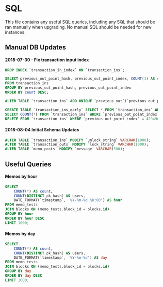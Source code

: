 # SQL

This file contains any useful SQL queries,
including any SQL that should be ran manually when upgrading.
No manual SQL should be needed for new instances.


## Manual DB Updates

#### 2018-07-30 - Fix transaction input index

```sql
DROP INDEX `transaction_in_index` ON `transaction_ins`;

SELECT previous_out_point_hash, previous_out_point_index, COUNT(1) AS count
FROM transaction_ins
GROUP BY previous_out_point_hash, previous_out_point_index
ORDER BY count DESC;

ALTER TABLE `transaction_ins` ADD UNIQUE `previous_out`(`previous_out_point_hash`, `previous_out_point_index`);

CREATE TABLE `transaction_ins_early` SELECT * FROM `transaction_ins` WHERE `previous_out_point_index` = 4294967295 AND `previous_out_point_hash` = "";
SELECT COUNT(*) FROM `transaction_ins` WHERE `previous_out_point_index` = 4294967295 AND `previous_out_point_hash` = "";
DELETE FROM `transaction_ins` WHERE `previous_out_point_index` = 4294967295 AND `previous_out_point_hash` = "";
```

#### 2018-08-04 Initial Schema Updates

```sql
ALTER TABLE `transaction_ins` MODIFY `unlock_string` VARCHAR(1000);
ALTER TABLE `transaction_outs` MODIFY `lock_string` VARCHAR(1000);
ALTER TABLE `memo_posts` MODIFY `message` VARCHAR(500);
```

## Useful Queries

#### Memos by hour

```sql
SELECT
    COUNT(*) AS count,
    COUNT(DISTINCT pk_hash) AS users,
    DATE_FORMAT(`timestamp`, '%Y-%m-%d %H:00') AS hour
FROM memo_tests
JOIN blocks ON (memo_tests.block_id = blocks.id)
GROUP BY hour
ORDER BY hour DESC
LIMIT 1000;
```

#### Memos by day

```sql
SELECT
    COUNT(*) AS count,
    COUNT(DISTINCT pk_hash) AS users,
    DATE_FORMAT(`timestamp`, '%Y-%m-%d') AS day
FROM memo_tests
JOIN blocks ON (memo_tests.block_id = blocks.id)
GROUP BY day
ORDER BY day DESC
LIMIT 1000;
```
